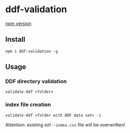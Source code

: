 # ddf-validation

[npm version](https://www.npmjs.com/package/ddf-validation)

## Install

`npm i ddf-validation -g`

## Usage

### DDF directory validation

`validate-ddf <folder>`

### index file creation

`validate-ddf <folder with DDF data set> -i`

Attention: existing `ddf--index.csv` file will be overwritten!
